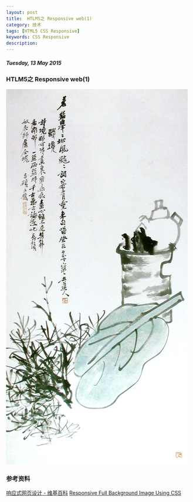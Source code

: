 ```yaml
---
layout: post
title:  HTLM5之 Responsive web(1)
category: 技术
tags: [HTML5 CSS Responsive]
keywords: CSS Responsive
description: 
---
```


##### Tuesday, 13 May 2015

### HTLM5之 Responsive web(1)

![吴昌硕](/../../assets/img/tech/2015/wochangshuo_4.jpg)


### 参考资料
[响应式网页设计 - 维基百科](http://zh.wikipedia.org/zh/%E5%93%8D%E5%BA%94%E5%BC%8F%E7%BD%91%E9%A1%B5%E8%AE%BE%E8%AE%A1)
[Responsive Full Background Image Using CSS](http://sixrevisions.com/css/responsive-background-image/)
